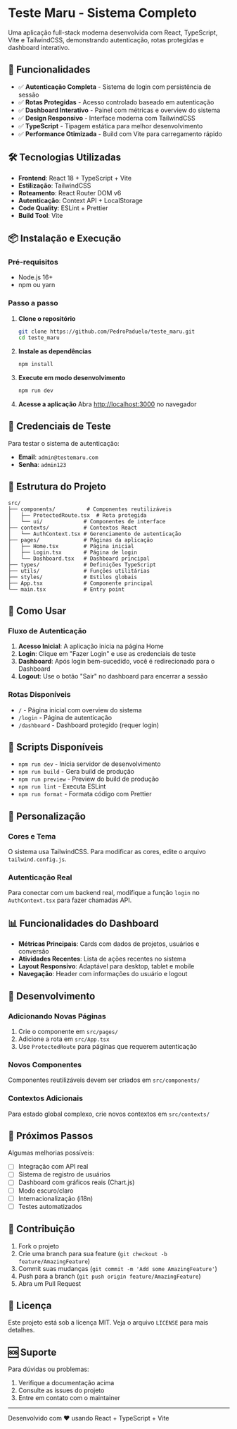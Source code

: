 # Teste Maru - Sistema Completo

Uma aplicação full-stack moderna desenvolvida com React, TypeScript, Vite e TailwindCSS, demonstrando autenticação, rotas protegidas e dashboard interativo.

## 🚀 Funcionalidades

- ✅ **Autenticação Completa** - Sistema de login com persistência de sessão
- ✅ **Rotas Protegidas** - Acesso controlado baseado em autenticação
- ✅ **Dashboard Interativo** - Painel com métricas e overview do sistema
- ✅ **Design Responsivo** - Interface moderna com TailwindCSS
- ✅ **TypeScript** - Tipagem estática para melhor desenvolvimento
- ✅ **Performance Otimizada** - Build com Vite para carregamento rápido

## 🛠️ Tecnologias Utilizadas

- **Frontend**: React 18 + TypeScript + Vite
- **Estilização**: TailwindCSS
- **Roteamento**: React Router DOM v6
- **Autenticação**: Context API + LocalStorage
- **Code Quality**: ESLint + Prettier
- **Build Tool**: Vite

## 📦 Instalação e Execução

### Pré-requisitos
- Node.js 16+ 
- npm ou yarn

### Passo a passo

1. **Clone o repositório**
   ```bash
   git clone https://github.com/PedroPaduelo/teste_maru.git
   cd teste_maru
   ```

2. **Instale as dependências**
   ```bash
   npm install
   ```

3. **Execute em modo desenvolvimento**
   ```bash
   npm run dev
   ```

4. **Acesse a aplicação**
   Abra [http://localhost:3000](http://localhost:3000) no navegador

## 🔐 Credenciais de Teste

Para testar o sistema de autenticação:

- **Email**: `admin@testemaru.com`
- **Senha**: `admin123`

## 📁 Estrutura do Projeto

```
src/
├── components/          # Componentes reutilizáveis
│   ├── ProtectedRoute.tsx  # Rota protegida
│   └── ui/             # Componentes de interface
├── contexts/           # Contextos React
│   └── AuthContext.tsx # Gerenciamento de autenticação
├── pages/              # Páginas da aplicação
│   ├── Home.tsx        # Página inicial
│   ├── Login.tsx       # Página de login
│   └── Dashboard.tsx   # Dashboard principal
├── types/              # Definições TypeScript
├── utils/              # Funções utilitárias
├── styles/             # Estilos globais
├── App.tsx             # Componente principal
└── main.tsx            # Entry point
```

## 🎯 Como Usar

### Fluxo de Autenticação

1. **Acesso Inicial**: A aplicação inicia na página Home
2. **Login**: Clique em "Fazer Login" e use as credenciais de teste
3. **Dashboard**: Após login bem-sucedido, você é redirecionado para o Dashboard
4. **Logout**: Use o botão "Sair" no dashboard para encerrar a sessão

### Rotas Disponíveis

- `/` - Página inicial com overview do sistema
- `/login` - Página de autenticação
- `/dashboard` - Dashboard protegido (requer login)

## 🚀 Scripts Disponíveis

- `npm run dev` - Inicia servidor de desenvolvimento
- `npm run build` - Gera build de produção
- `npm run preview` - Preview do build de produção
- `npm run lint` - Executa ESLint
- `npm run format` - Formata código com Prettier

## 🎨 Personalização

### Cores e Tema
O sistema usa TailwindCSS. Para modificar as cores, edite o arquivo `tailwind.config.js`.

### Autenticação Real
Para conectar com um backend real, modifique a função `login` no `AuthContext.tsx` para fazer chamadas API.

## 📊 Funcionalidades do Dashboard

- **Métricas Principais**: Cards com dados de projetos, usuários e conversão
- **Atividades Recentes**: Lista de ações recentes no sistema
- **Layout Responsivo**: Adaptável para desktop, tablet e mobile
- **Navegação**: Header com informações do usuário e logout

## 🔧 Desenvolvimento

### Adicionando Novas Páginas
1. Crie o componente em `src/pages/`
2. Adicione a rota em `src/App.tsx`
3. Use `ProtectedRoute` para páginas que requerem autenticação

### Novos Componentes
Componentes reutilizáveis devem ser criados em `src/components/`

### Contextos Adicionais
Para estado global complexo, crie novos contextos em `src/contexts/`

## 📝 Próximos Passos

Algumas melhorias possíveis:
- [ ] Integração com API real
- [ ] Sistema de registro de usuários
- [ ] Dashboard com gráficos reais (Chart.js)
- [ ] Modo escuro/claro
- [ ] Internacionalização (i18n)
- [ ] Testes automatizados

## 🤝 Contribuição

1. Fork o projeto
2. Crie uma branch para sua feature (`git checkout -b feature/AmazingFeature`)
3. Commit suas mudanças (`git commit -m 'Add some AmazingFeature'`)
4. Push para a branch (`git push origin feature/AmazingFeature`)
5. Abra um Pull Request

## 📄 Licença

Este projeto está sob a licença MIT. Veja o arquivo `LICENSE` para mais detalhes.

## 🆘 Suporte

Para dúvidas ou problemas:
1. Verifique a documentação acima
2. Consulte as issues do projeto
3. Entre em contato com o maintainer

---

Desenvolvido com ❤️ usando React + TypeScript + Vite